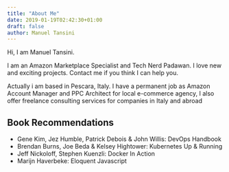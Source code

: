 ```yaml
---
title: "About Me"
date: 2019-01-19T02:42:30+01:00
draft: false
author: Manuel Tansini
---
```


Hi, I am Manuel Tansini.

I am an Amazon Marketplace Specialist and Tech Nerd Padawan. I love new and exciting projects. Contact me if you think I can help you.

Actually i am based in Pescara, Italy. I have a permanent job as Amazon Account Manager and PPC Architect for local e-commerce agency, I also offer freelance consulting services for companies in Italy and abroad


## Book Recommendations

- Gene Kim, Jez Humble, Patrick Debois & John Willis: DevOps Handbook
- Brendan Burns, Joe Beda & Kelsey Hightower: Kubernetes Up & Running
- Jeff Nickoloff, Stephen Kuenzli: Docker In Action
- Marijn Haverbeke: Eloquent Javascript 